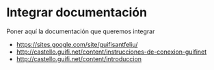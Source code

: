 # Integrar documentación

Poner aquí la documentación que queremos integrar

- https://sites.google.com/site/guifisantfeliu/
- http://castello.guifi.net/content/instrucciones-de-conexion-guifinet
- http://castello.guifi.net/content/introduccion
